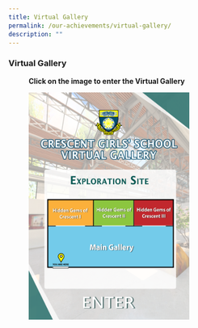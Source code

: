 ```yaml
---
title: Virtual Gallery
permalink: /our-achievements/virtual-gallery/
description: ""
---
```

### **Virtual Gallery**

<figure>
<figcaption><strong> Click on the image to enter the Virtual Gallery
	</strong>
	
<p><a href="https://www.crescent.edu.sg/qql/slot/u360/Virtual_Tour_v3/">
<img style="width:75%" src="/images/virtual%20gallery.png">
</a></p>